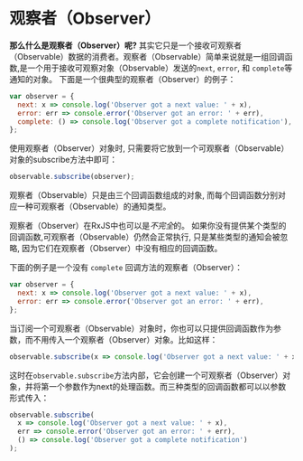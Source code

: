 # 观察者（Observer）

**那么什么是观察者（Observer）呢?** 其实它只是一个接收可观察者（Observable）数据的消费者。观察者（Observable）简单来说就是一组回调函数,是一个用于接收可观察对象（Observable）发送的`next`, `error`, 和 `complete`等通知的对象。 下面是一个很典型的观察者（Observer）的例子：

```js
var observer = {
  next: x => console.log('Observer got a next value: ' + x),
  error: err => console.error('Observer got an error: ' + err),
  complete: () => console.log('Observer got a complete notification'),
};
```

使用观察者（Observer）对象时, 只需要将它放到一个可观察者（Observable）对象的subscribe方法中即可：

<!-- skip-example -->
```js
observable.subscribe(observer);
```

<span class="informal">观察者（Observable）只是由三个回调函数组成的对象, 而每个回调函数分别对应一种可观察者（Observable）的通知类型。</span>

观察者（Observer）在RxJS中也可以是*不完全*的。 如果你没有提供某个类型的回调函数,可观察者（Observable）仍然会正常执行, 只是某些类型的通知会被忽略, 因为它们在观察者（Observer）中没有相应的回调函数。

下面的例子是一个没有 `complete` 回调方法的观察者（Observer）：

```js
var observer = {
  next: x => console.log('Observer got a next value: ' + x),
  error: err => console.error('Observer got an error: ' + err),
};
```

当订阅一个可观察者（Observable）对象时，你也可以只提供回调函数作为参数，而不用传入一个观察者（Observer）对象。比如这样：

<!-- skip-example -->
```js
observable.subscribe(x => console.log('Observer got a next value: ' + x));
```

这时在`observable.subscribe`方法内部，它会创建一个可观察者（Observer）对象，并将第一个参数作为next的处理函数。而三种类型的回调函数都可以以参数形式传入：

<!-- skip-example -->
```js
observable.subscribe(
  x => console.log('Observer got a next value: ' + x),
  err => console.error('Observer got an error: ' + err),
  () => console.log('Observer got a complete notification')
);
```
